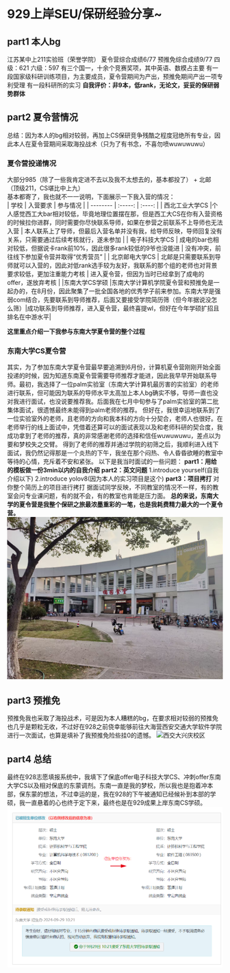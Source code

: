 # 929上岸SEU/保研经验分享~
## part1 本人bg
江苏某中上211实验班（荣誉学院）
夏令营综合成绩6/77
预推免综合成绩9/77
四级：621 六级：597
有三个国一，十余个竞赛奖项，其中英语、数模占主要
有一段国家级科研训练项目，为主要成员，夏令营期间为产出，预推免期间产出一项专利受理
有一段科研所的实习
**自我评价：非9本，低rank，无论文，妥妥的保研弱势群体**  

## part2 夏令营情况
总结：因为本人的bg相对较弱，再加上CS保研竞争残酷之程度冠绝所有专业，因此本人在夏令营期间采取海投战术（只为了有书念，不喜勿喷wuwuwuwu）

### 夏令营投递情况
大部分985（除了一些我肯定进不去以及我不太想去的，基本都投了） + 北邮（顶级211，CS堪比中上九）  
基本都寄了，我也就不一一说明，下面展示一下我入营的情况：  
| 学校        | 入营要求   |  参与情况  |
| --------   | :-----:  | :----:  |
| 西北工业大学CS     |个人感觉西工大bar相对较低，毕竟地理位置摆在那，但是西工大CS在你有入营资格的时候拉你进群，同时需要你尽快联系导师，如果在参营之前联系不上导师也无法入营 |   本人联系上了导师，但最后入营名单并没有我，给导师反映，导师回复没有关系，只需要通过后续考核就行，遂未参加     |
| 电子科技大学CS        |   成电的bar也相对较低，但据说卡rank前10%，因此很多rank较低的9爷也没能进   |   没有冲突，前往线下参加夏令营并取得“优秀营员”   |
| 北京邮电大学CS        |    北邮是只需要联系到导师就可以入营的，因此对低rank选手较为友好，我联系的那个组的老师也对背景要求较低，更加注重能力考核    |  进入夏令营，但因为当时已经拿到了成电的offer，遂放弃考核  |
|东南大学CS学硕 |东南大学计算机学院夏令营和预推免是一起办的，在8月份，因此聚集了一批全国各地的优秀学子前来参加。东南大学是强弱com结合，先要联系到导师推荐，后面又要接受学院简历筛（但今年据说没怎么筛）|成功联系到导师推荐，进入夏令营，最终喜提wl，但好在今年学硕扩招且排名在中游水平|   

**这里重点介绍一下我参与东南大学夏令营的整个过程**
### 东南大学CS夏令营
其实，为了参加东南大学夏令营最早要追溯到6月份，计算机夏令营刚刚开始全面投递的时候，因为知道东南夏令营需要导师推荐才能进，因此我早早开始联系导师。最初，我选择了一位palm实验室（东南大学计算机最厉害的实验室）的老师进行联系，但可能因为联系的导师水平太高加上本人bg确实不够，导师一直也没对我进行面试，也没说要推荐我。后面我在七月中旬参与了palm实验室的第二批集体面试，很遗憾最终未能得到palm老师的推荐。
但好在，我很幸运地联系到了一位实验室外的老师，且老师的方向和我本科的方向十分契合，老师人也很好。在老师举行的线上面试中，凭借着还算可以的面试表现以及和老师科研的契合度，我成功拿到了老师的推荐，真的非常感谢老师的选择和信任wuwuwuwu，差点以为要和梦校失之交臂。
得到了老师的推荐并通过学院的初筛之后，我顺利进入线下面试，我仍然记得那是一个炎热的下午，我坐在那个闷热、令人昏昏欲睡的教室中等待的心情，充斥着不安和紧张。
以下是我当时面试的一些问题：
**part1：用给的模板做一份3min以内的自我介绍**
**part2：英文问题**
1.introduce yourself(自我介绍以下)
2.introduce yolov8(因为本人的实习项目是这个)
**part3：项目拷打**
对你整个简历上的项目进行拷打
据面试同学反映，不同教室的情况不一样，有的教室会问专业课问题，有的就不会，有的教室也肯能是压力面。
**总的来说，东南大学的夏令营是我整个保研之旅最浓墨重彩的一笔，也是我耗费精力最大的一个夏令营。**
![东大橘园食堂](/image/东大橘园食堂.jpg)

## part3 预推免
预推免我也采取了海投战术，可是因为本人糟糕的bg，在要求相对较弱的预推免也几乎是颗粒无收，不过好在928之前侥幸能够前往大海营西安交通大学软件学院进行一次面试，也算是填补了我预推免险些挂0的遗憾。
![西交大兴庆校区](/image/西交大兴庆校区.jpg)

## part4 总结
最终在928志愿填报系统中，我填下了保底offer电子科技大学CS、冲刺offer东南大学CS以及相对保底的东蒙调剂。东南一直是我的梦校，所以我也是抱着冲本部，保东蒙的想法，不过幸运的是，我在928的下午被通知已经候补到本部的学硕，我一直悬着的心也终于定下来，最终也是在929成果上岸东南CS学硕。
![东南大学录取结果](/image/录取.png)
